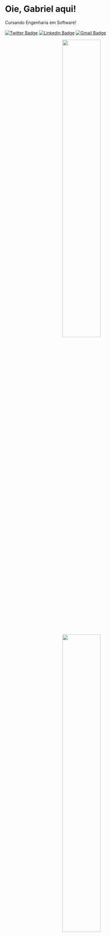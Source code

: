 # Oie, Gabriel aqui!

Cursando Engenharia em Software! 
</br>
</br>
[![Twitter Badge](https://img.shields.io/badge/-@gabrielspxls-00875f?style=flat-square&labelColor=00875f&logo=twitter&logoColor=white&link=https://twitter.com/gabrielspxls)](https://twitter.com/gabrielspxls) 
[![Linkedin Badge](https://img.shields.io/badge/-Gabriel%20Silva-00875f?style=flat-square&logo=Linkedin&logoColor=white&link=https://www.linkedin.com/in/gabriels5g//)](https://www.linkedin.com/in/gabriels5g/) 
[![Gmail Badge](https://img.shields.io/badge/-gabrielspxlsf@gmail.com-00875f?style=flat-square&logo=Gmail&logoColor=white&link=mailto:gabrielspxls@gmail.com)](mailto:gabrielspxls@gmail.com)

<div align="center">
  <a href="https://github.com/gabriels5g/karolrezende">
  <img width="50%" height="auto" src="https://github-readme-stats.vercel.app/api?username=gabriels5g&show_icons=true&theme=midnight-purple&include_all_commits=true&count_private=true"/>
  <img width="50%" height="auto" src="https://github-readme-stats.vercel.app/api/top-langs/?username=gabriels5g&layout=compact&langs_count=7&theme=midnight-purple"/>
</div>

